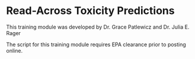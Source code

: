 # Read-Across Toxicity Predictions

This training module was developed by Dr. Grace Patlewicz and Dr. Julia E. Rager

The script for this training module requires EPA clearance prior to posting online.




